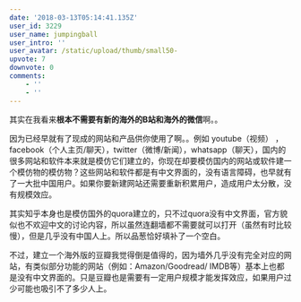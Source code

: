 ```yaml
---
date: '2018-03-13T05:14:41.135Z'
user_id: 3229
user_name: jumpingball
user_intro: ''
user_avatar: /static/upload/thumb/small50-
upvote: 7
downvote: 0
comments:
    - ''
    - ''
---
```


其实在我看来**根本不需要有新的海外的B站和海外的微信**啊。。

因为已经早就有了现成的网站和产品供你使用了啊。。例如 youtube（视频） ，facebook（个人主页/聊天），twitter（微博/新闻），whatsapp（聊天），国内的很多网站和软件本来就是模仿它们建立的，你现在却要模仿国内的网站或软件建一个模仿物的模仿物？这些网站和软件都是有中文界面的，没有语言障碍，也早就有了一大批中国用户。如果你要新建网站还需要重新积累用户，造成用户太分散，没有规模效应。

其实知乎本身也是模仿国外的quora建立的，只不过quora没有中文界面，官方貌似也不欢迎中文的讨论内容，所以虽然连翻墙都不需要就可以打开（虽然有时比较慢），但是几乎没有中国人上。所以品葱恰好填补了一个空白。

不过，建立一个海外版的豆瓣我觉得倒是值得的，因为墙外几乎没有完全对应的网站，有类似部分功能的网站（例如：Amazon/Goodread/ IMDB等）基本上也都是没有中文界面的。只是豆瓣也是需要有一定用户规模才能发挥效应，如果用户过少可能也吸引不了多少人上。
